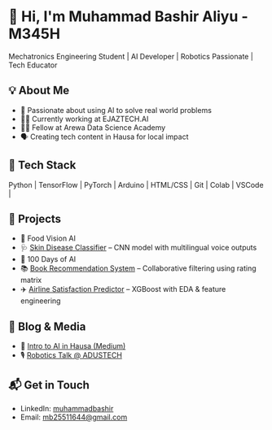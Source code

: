# 👋 Hi, I'm Muhammad Bashir Aliyu - M345H
Mechatronics Engineering Student | AI Developer | Robotics Passionate | Tech Educator

## 💡 About Me
- 🧠 Passionate about using AI to solve real world problems
- 👨‍💻 Currently working at EJAZTECH.AI
- 🧑‍🔬 Fellow at Arewa Data Science Academy
- 🗣️ Creating tech content in Hausa for local impact

## 🔧 Tech Stack
Python | TensorFlow | PyTorch | Arduino | HTML/CSS | Git | Colab | VSCode | 

## 📂 Projects
- 🍲 Food Vision AI 
- 🩺 [Skin Disease Classifier](https://github.com/yourrepo) – CNN model with multilingual voice outputs
- 🌟 100 Days of AI
- 📚 [Book Recommendation System](https://github.com/yourrepo) – Collaborative filtering using rating matrix
- ✈️ [Airline Satisfaction Predictor](https://github.com/yourrepo) – XGBoost with EDA & feature engineering

## 📝 Blog & Media
- 📖 [Intro to AI in Hausa (Medium)](https://medium.com/yourpost)
- 🎙️ [Robotics Talk @ ADUSTECH](#)

## 📬 Get in Touch
- LinkedIn: [muhammadbashir](https://linkedin.com/in/muhammadbashir)
- Email: mb25511644@gmail.com

<!---
Mbashaliee/Mbashaliee is a ✨ special ✨ repository because its `README.md` (this file) appears on your GitHub profile.
You can click the Preview link to take a look at your changes.
--->
